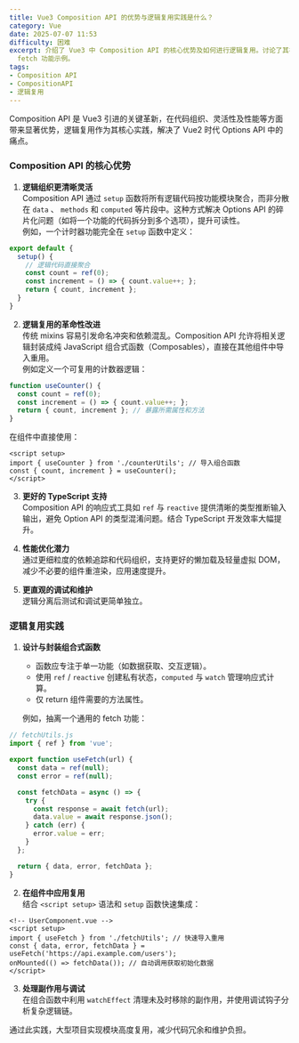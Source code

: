 ```yaml
---
title: Vue3 Composition API 的优势与逻辑复用实践是什么？
category: Vue
date: 2025-07-07 11:53
difficulty: 困难
excerpt: 介绍了 Vue3 中 Composition API 的核心优势及如何进行逻辑复用。讨论了其在代码组织、性能优化和 TypeScript 支持方面的改进，以及提供了一个通用的
  fetch 功能示例。
tags:
- Composition API
- CompositionAPI
- 逻辑复用
---
```

Composition API 是 Vue3 引进的关键革新，在代码组织、灵活性及性能等方面带来显著优势，逻辑复用作为其核心实践，解决了 Vue2 时代 Options API 中的痛点。  

### Composition API 的核心优势

1. **逻辑组织更清晰灵活**  
   Composition API 通过 `setup` 函数将所有逻辑代码按功能模块聚合，而非分散在 `data` 、 `methods` 和 `computed` 等片段中。这种方式解决 Options API 的碎片化问题（如将一个功能的代码拆分到多个选项），提升可读性。  
   例如，一个计时器功能完全在 `setup` 函数中定义：

```javascript
export default {
  setup() {
    // 逻辑代码直接聚合
    const count = ref(0);
    const increment = () => { count.value++; };
    return { count, increment };
  }
}
```

2. **逻辑复用的革命性改进**  
   传统 mixins 容易引发命名冲突和依赖混乱。Composition API 允许将相关逻辑封装成纯 JavaScript 组合式函数（Composables），直接在其他组件中导入重用。  
   例如定义一个可复用的计数器逻辑：

```javascript
function useCounter() {
  const count = ref(0);
  const increment = () => { count.value++; };
  return { count, increment }; // 暴露所需属性和方法
}
```

   在组件中直接使用：

``` vue
<script setup>
import { useCounter } from './counterUtils'; // 导入组合函数
const { count, increment } = useCounter();
</script>
```

3. **更好的 TypeScript 支持**  
   Composition API 的响应式工具如 `ref` 与 `reactive` 提供清晰的类型推断输入输出，避免 Option API 的类型混淆问题。结合 TypeScript 开发效率大幅提升。  

4. **性能优化潜力**  
   通过更细粒度的依赖追踪和代码组织，支持更好的懒加载及轻量虚拟 DOM，减少不必要的组件重渲染，应用速度提升。  

5. **更直观的调试和维护**  
   逻辑分离后测试和调试更简单独立。  

### 逻辑复用实践

1. **设计与封装组合式函数**  
   - 函数应专注于单一功能（如数据获取、交互逻辑）。
   - 使用 `ref` / `reactive` 创建私有状态，`computed` 与 `watch` 管理响应式计算。
   - 仅 return 组件需要的方法属性。  

   例如，抽离一个通用的 fetch 功能：

```javascript
// fetchUtils.js
import { ref } from 'vue';

export function useFetch(url) {
  const data = ref(null);
  const error = ref(null);

  const fetchData = async () => {
    try {
      const response = await fetch(url);
      data.value = await response.json();
    } catch (err) {
      error.value = err;
    }
  };

  return { data, error, fetchData };
}
```

2. **在组件中应用复用**  
   结合 `<script setup>` 语法和 `setup` 函数快速集成：

``` vue
<!-- UserComponent.vue -->
<script setup>
import { useFetch } from './fetchUtils'; // 快速导入重用
const { data, error, fetchData } = useFetch('https://api.example.com/users');
onMounted(() => fetchData()); // 自动调用获取初始化数据
</script>
```

3. **处理副作用与调试**  
   在组合函数中利用 `watchEffect` 清理未及时移除的副作用，并使用调试钩子分析复杂逻辑链。  

通过此实践，大型项目实现模块高度复用，减少代码冗余和维护负担。
